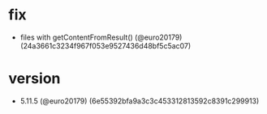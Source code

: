 # fix

* files with getContentFromResult() (@euro20179) (24a3661c3234f967f053e9527436d48bf5c5ac07)


# version

* 5.11.5 (@euro20179) (6e55392bfa9a3c3c453312813592c8391c299913)


